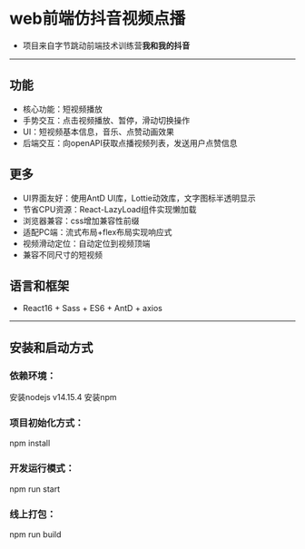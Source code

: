 # web前端仿抖音视频点播
+ 项目来自字节跳动前端技术训练营**我和我的抖音**

---

## 功能
+ 核心功能：短视频播放
+ 手势交互：点击视频播放、暂停，滑动切换操作
+ UI：短视频基本信息，音乐、点赞动画效果
+ 后端交互：向openAPI获取点播视频列表，发送用户点赞信息

## 更多
+ UI界面友好：使用AntD UI库，Lottie动效库，文字图标半透明显示
+ 节省CPU资源：React-LazyLoad组件实现懒加载
+ 浏览器兼容：css增加兼容性前缀
+ 适配PC端：流式布局+flex布局实现响应式
+ 视频滑动定位：自动定位到视频顶端
+ 兼容不同尺寸的短视频

## 语言和框架
+ React16 + Sass + ES6 + AntD + axios

___

## 安装和启动方式

### 依赖环境：

安装nodejs v14.15.4
安装npm

### 项目初始化方式：
npm install

### 开发运行模式：
npm run start

### 线上打包：
npm run build
